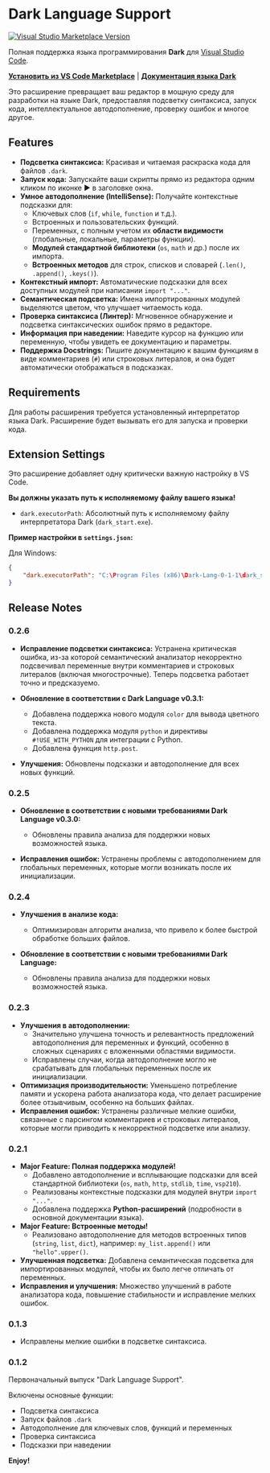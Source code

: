 # Dark Language Support

[![Visual Studio Marketplace Version](https://vsp210.gallerycdn.vsassets.io/extensions/vsp210/dark-lang/0.1.3/1754914792639/Microsoft.VisualStudio.Services.Icons.Default)](https://marketplace.visualstudio.com/items?itemName=vsp210.dark-lang)

Полная поддержка языка программирования **Dark** для [Visual Studio Code](https://code.visualstudio.com/).

**[Установить из VS Code Marketplace](https://marketplace.visualstudio.com/items?itemName=vsp210.dark-lang)** | **[Документация языка Dark](https://vsp210.ru/dark-lang/)**

Это расширение превращает ваш редактор в мощную среду для разработки на языке Dark, предоставляя подсветку синтаксиса, запуск кода, интеллектуальное автодополнение, проверку ошибок и многое другое.

## Features

*   **Подсветка синтаксиса:** Красивая и читаемая раскраска кода для файлов `.dark`.
*   **Запуск кода:** Запускайте ваши скрипты прямо из редактора одним кликом по иконке ▶ в заголовке окна.
*   **Умное автодополнение (IntelliSense):** Получайте контекстные подсказки для:
    *   Ключевых слов (`if`, `while`, `function` и т.д.).
    *   Встроенных и пользовательских функций.
    *   Переменных, с полным учетом их **области видимости** (глобальные, локальные, параметры функции).
    *   **Модулей стандартной библиотеки** (`os`, `math` и др.) после их импорта.
    *   **Встроенных методов** для строк, списков и словарей (`.len()`, `.append()`, `.keys()`).
*   **Контекстный импорт:** Автоматические подсказки для всех доступных модулей при написании `import "..."`.
*   **Семантическая подсветка:** Имена импортированных модулей выделяются цветом, что улучшает читаемость кода.
*   **Проверка синтаксиса (Линтер):** Мгновенное обнаружение и подсветка синтаксических ошибок прямо в редакторе.
*   **Информация при наведении:** Наведите курсор на функцию или переменную, чтобы увидеть ее документацию и параметры.
*   **Поддержка Docstrings:** Пишите документацию к вашим функциям в виде комментариев (`#`) или строковых литералов, и она будет автоматически отображаться в подсказках.

## Requirements

Для работы расширения требуется установленный интерпретатор языка Dark. Расширение будет вызывать его для запуска и проверки кода.

## Extension Settings

Это расширение добавляет одну критически важную настройку в VS Code.

**Вы должны указать путь к исполняемому файлу вашего языка!**

*   `dark.executorPath`: Абсолютный путь к исполняемому файлу интерпретатора Dark (`dark_start.exe`).

**Пример настройки в `settings.json`:**

Для Windows:
```json
{
    "dark.executorPath": "C:\Program Files (x86)\Dark-Lang-0-1-1\dark_start.exe"
}
```

<!-- ## Known Issues -->

<!-- На данный момент известных проблем нет. Если вы столкнетесь с ошибкой, пожалуйста, создайте issue в репозитории проекта. -->

## Release Notes

### 0.2.6
*   **Исправление подсветки синтаксиса:** Устранена критическая ошибка, из-за которой семантический анализатор некорректно подсвечивал переменные внутри комментариев и строковых литералов (включая многострочные). Теперь подсветка работает точно и предсказуемо.

*   **Обновление в соответствии с Dark Language v0.3.1:**
    *   Добавлена поддержка нового модуля `color` для вывода цветного текста.
    *   Добавлена поддержка модуля `python` и директивы `#!USE_WITH_PYTHON` для интеграции с Python.
    *   Добавлена функция `http.post`.
*   **Улучшения:** Обновлены подсказки и автодополнение для всех новых функций.

### 0.2.5
*   **Обновление в соответствии с новыми требованиями Dark Language v0.3.0:**
    *   Обновлены правила анализа для поддержки новых возможностей языка.

*   **Исправления ошибок:** Устранены проблемы с автодополнением для глобальных переменных, которые могли возникать после их инициализации.

### 0.2.4
*   **Улучшения в анализе кода:**
    *   Оптимизирован алгоритм анализа, что привело к более быстрой обработке больших файлов.

*   **Обновление в соответствии с новыми требованиями Dark Language:**
    *   Обновлены правила анализа для поддержки новых возможностей языка.

### 0.2.3
*   **Улучшения в автодополнении:**
    *   Значительно улучшена точность и релевантность предложений автодополнения для переменных и функций, особенно в сложных сценариях с вложенными областями видимости.
    *   Исправлены случаи, когда автодополнение могло не срабатывать для глобальных переменных после их инициализации.
*   **Оптимизация производительности:** Уменьшено потребление памяти и ускорена работа анализатора кода, что делает расширение более отзывчивым, особенно на больших файлах.
*   **Исправления ошибок:** Устранены различные мелкие ошибки, связанные с парсингом комментариев и строковых литералов, которые могли приводить к некорректной подсветке или анализу.

### 0.2.1

*   **Major Feature: Полная поддержка модулей!**
    *   Добавлено автодополнение и всплывающие подсказки для всей стандартной библиотеки (`os`, `math`, `http`, `stdlib`, `time`, `vsp210`).
    *   Реализованы контекстные подсказки для модулей внутри `import "..."`.
    *   Добавлена поддержка **Python-расширений** (подробности в основной документации языка).
*   **Major Feature: Встроенные методы!**
    *   Реализовано автодополнение для методов встроенных типов (`string`, `list`, `dict`), например: `my_list.append()` или `"hello".upper()`.
*   **Улучшенная подсветка:** Добавлена семантическая подсветка для импортированных модулей, чтобы их было легче отличать от переменных.
*   **Исправления и улучшения:** Множество улучшений в работе анализатора кода, повышение стабильности и исправление мелких ошибок.

### 0.1.3

* Исправлены мелкие ошибки в подсветке синтаксиса.

### 0.1.2

Первоначальный выпуск "Dark Language Support".

Включены основные функции:
* Подсветка синтаксиса
* Запуск файлов `.dark`
* Автодополнение для ключевых слов, функций и переменных
* Проверка синтаксиса
* Подсказки при наведении

**Enjoy!**
